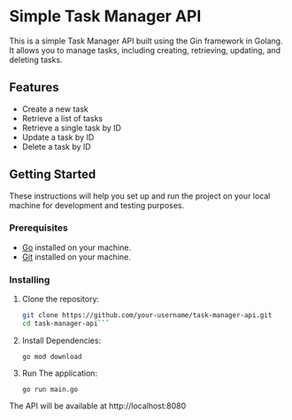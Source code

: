 # Simple Task Manager API

This is a simple Task Manager API built using the Gin framework in Golang. It allows you to manage tasks, including creating, retrieving, updating, and deleting tasks.

## Features

- Create a new task
- Retrieve a list of tasks
- Retrieve a single task by ID
- Update a task by ID
- Delete a task by ID

## Getting Started

These instructions will help you set up and run the project on your local machine for development and testing purposes.

### Prerequisites

- [Go](https://golang.org/dl/) installed on your machine.
- [Git](https://git-scm.com/downloads) installed on your machine.

### Installing

1. Clone the repository:

   ```bash
   git clone https://github.com/your-username/task-manager-api.git
   cd task-manager-api```

2. Install Dependencies:

    ```go mod download```

3. Run The application:

    ```go run main.go```

The API will be available at http://localhost:8080